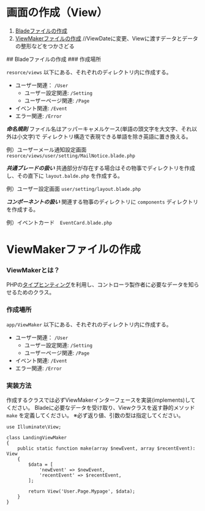 

# 画面の作成（View）

1. [Bladeファイルの作成](#blade)
2. [ViewMakerファイルの作成](#viewMaker) //ViewDateに変更、Viewに渡すデータとデータの整形などをつかさどる

<a name="blade"/>
## Bladeファイルの作成
### 作成場所

```resorce/views``` 以下にある、それぞれのディレクトリ内に作成する。

* ユーザー関連： ```/User```
    * ユーザー設定関連: ```/Setting```
    * ユーザーページ関連: ```/Page```
* イベント関連: ```/Event```
* エラー関連: ```/Error```

***命名規則***
ファイル名はアッパーキャメルケース(単語の頭文字を大文字、それ以外は小文字)で
ディレクトリ構造で表現できる単語を除き英語に置き換える。

例）ユーザーメール通知設定画面 ```resorce/views/user/setting/MailNotice.blade.php```

***共通ブレードの扱い***
共通部分が存在する場合はその物事でディレクトリを作成し、その直下に ```layout.balde.php``` を作成する。

例）ユーザー設定画面 ```user/setting/layout.blade.php```

***コンポーネントの扱い***
関連する物事のディレクトリに ```components``` ディレクトリを作成する。

例）イベントカード　```EventCard.blade.php```

<a name="viewMaker"></a>
# ViewMakerファイルの作成

### ViewMakerとは？
PHPの[タイプヒンティング](http://php.net/manual/ja/language.oop5.typehinting.php)を利用し、コントローラ製作者に必要なデータを知らせるためのクラス。

### 作成場所

```app/ViewMaker``` 以下にある、それぞれのディレクトリ内に作成する。

* ユーザー関連： ```/User```
    * ユーザー設定関連: ```/Setting```
    * ユーザーページ関連: ```/Page```
* イベント関連: ```/Event```
* エラー関連: ```/Error```

### 実装方法
作成するクラスでは必ずViewMakerインターフェースを実装(implements)してください。
Bladeに必要なデータを受け取り、Viewクラスを返す静的メソッド ```make``` を定義してください。
※必ず返り値、引数の型は指定してください。
```
use Illuminate\View;

class LandingViewMaker
{
    public static function make(array $newEvent, array $recentEvent): View
    {    
        $data = [
            'newEvent' => $newEvent,
            'recentEvent' => $recentEvent,
        ];
        
        return View('User.Page.Mypage', $data);
    }
} 
```